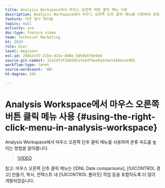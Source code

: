 ```yaml
---
title: Analysis Workspace에서 마우스 오른쪽 버튼 클릭 메뉴 사용
description: Analysis Workspace에서 마우스 오른쪽 단추 클릭 메뉴를 사용하여 분류 속도를 높이는 방법을 알아봅니다.
feature: 자유 형식 테이블
topics: null
activity: use
doc-type: feature video
team: Technical Marketing
kt: 2029
role: User
level: Beginner
exl-id: 288b3c97-21be-431e-800e-5854b078e9e6
source-git-commit: 32424f3f2b05952fe4df9ea91dcbe51684cee905
workflow-type: tm+mt
source-wordcount: '66'
ht-degree: 24%

---
```


# Analysis Workspace에서 마우스 오른쪽 버튼 클릭 메뉴 사용 {#using-the-right-click-menu-in-analysis-workspace}

Analysis Workspace에서 마우스 오른쪽 단추 클릭 메뉴를 사용하여 분류 속도를 높이는 방법을 알아봅니다.

>[!VIDEO](https://video.tv.adobe.com/v/23981/?quality=12)

참고: 마우스 오른쪽 단추 클릭 메뉴는 [!DNL Date comparisons], [!UICONTROL 경고] 만들기, 복사, 컨텍스트 내 [!UICONTROL 폴아웃] 작업 등을 포함하도록 더 많이 개발되었습니다.
